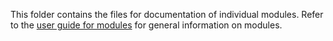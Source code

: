 This folder contains the files for documentation of individual modules. Refer to the [user guide for modules](../module-documentation/index.md) for general information on modules.